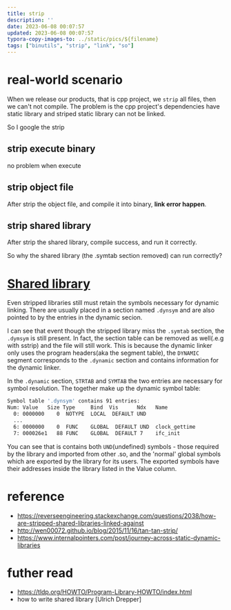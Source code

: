 ```yaml
---
title: strip
description: ''
date: 2023-06-08 00:07:57
updated: 2023-06-08 00:07:57
typora-copy-images-to: ../static/pics/${filename}
tags: ["binutils", "strip", "link", "so"]
---
```


# real-world scenario

When we release our products, that is cpp project, we `strip` all files, then we can't not compile. The problem is the cpp project's dependencies have static library and striped static library can not be linked.

So I google the strip

## strip execute binary
no problem when execute
## strip object file
After strip the object file, and compile it into binary, **link error happen**.
## strip shared library
After strip the shared library, compile success, and run it correctly.

So why the shared library (the .symtab section removed) can run correctly?

# [Shared library](@/shared_library.md)
Even stripped libraries still must retain the symbols necessary for dynamic linking. There are usually placed in a section named `.dynsym` and are also pointed to by the entries in the dynamic secion.

I can see that event though the stripped library miss the `.symtab` section, the `.dymsym` is still present. In fact, the section table can be removed as well(.e.g with sstrip) and the file will still work. This is because the dynamic linker only uses the program headers(aka the segment table), the `DYNAMIC` segment corresponds to the `.dynamic` section and contains information for the dynamic linker.

In the `.dynamic` section, `STRTAB` and `SYMTAB` the two entries are necessary for symbol resolution. The together make up the dynamic symbol table:
```bash
Symbol table '.dynsym' contains 91 entries:
Num: Value   Size Type     Bind  Vis      Ndx   Name
  0: 0000000    0  NOTYPE  LOCAL  DEFAULT UND
  ...
  6: 0000000    0  FUNC    GLOBAL  DEFAULT UND  clock_gettime
  7: 000026e1   88 FUNC    GLOBAL  DEFAULT 7    ifc_init
```
You can see that is contains both `UND`(undefined) symbols - those required by the library and imported from other .so, and the 'normal' global symbols which are exported by the library for its users. The exported symbols have their addresses inside the library listed in the Value column.

# reference
- https://reverseengineering.stackexchange.com/questions/2038/how-are-stripped-shared-libraries-linked-against
- http://wen00072.github.io/blog/2015/11/16/tan-tan-strip/
- https://www.internalpointers.com/post/journey-across-static-dynamic-libraries

# futher read
- https://tldp.org/HOWTO/Program-Library-HOWTO/index.html
- how to write shared library [Ulrich Drepper]
